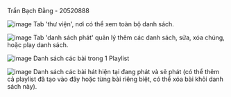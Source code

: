 Trần Bạch Đằng - 20520888

![image](https://github.com/user-attachments/assets/7623a1c0-a068-4a8c-855d-a8351fb9d6d7)
Tab 'thư viện', nơi có thể xem toàn bộ danh sách.

![image](https://github.com/user-attachments/assets/64824837-e395-411a-8d98-a2e9fc49b211)
Tab 'danh sách phát' quản lý thêm các danh sách, sửa, xóa chúng, hoặc play danh sách.

![image](https://github.com/user-attachments/assets/b7615e2b-2977-4a41-afd1-99cb077546a4)
Danh sách các bài trong 1 Playlist

![image](https://github.com/user-attachments/assets/0470ad3d-8b23-46b5-9c9f-c3ef73692d21)
Danh sách các bài hát hiện tại đang phát và sẽ phát (có thể thêm cả playlist đã tạo vào đây hoặc từng bài riêng biệt, có thể xóa bài khỏi danh sách này).


